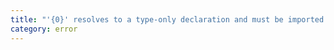 ```yaml
---
title: "'{0}' resolves to a type-only declaration and must be imported using a type-only import when 'preserveValueImports' and 'isolatedModules' are both enabled."
category: error
---
```

